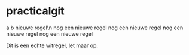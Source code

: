 # practicalgit
a
b
nieuwe regel\n
nog een nieuwe regel
nog een nieuwe regel
nog een nieuwe regel
nog een nieuwe regel


Dit is een echte witregel, let maar op.

